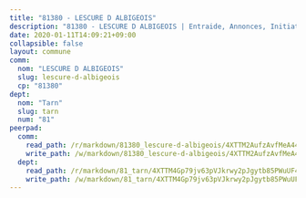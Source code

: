 ```yaml
---
title: "81380 - LESCURE D ALBIGEOIS"
description: "81380 - LESCURE D ALBIGEOIS | Entraide, Annonces, Initiatives"
date: 2020-01-11T14:09:21+09:00
collapsible: false
layout: commune
comm:
  nom: "LESCURE D ALBIGEOIS"
  slug: lescure-d-albigeois
  cp: "81380"
dept:
  nom: "Tarn"
  slug: tarn
  num: "81"
peerpad:
  comm:
    read_path: /r/markdown/81380_lescure-d-albigeois/4XTTM2AufzAvfMeA448Wp62nSjjfEsCkM7xr1rqLVEdhLkDH4
    write_path: /w/markdown/81380_lescure-d-albigeois/4XTTM2AufzAvfMeA448Wp62nSjjfEsCkM7xr1rqLVEdhLkDH4-K3TgV5fuDLwuybBohuyPoPSJmwMcSKkjuxVTGjHxD1DiTWhd8R5pJPEhSzhaoKD94b4rh7NVWYbxbe7Pc9dnzZtEHHjN2vwXxpUkuoqx1HwUsFAnmU6eFQR5vASLi33s77ceX3zi
  dept:
    read_path: /r/markdown/81_tarn/4XTTM4Gp79jv63pVJkrwy2pJgytb85PWuUF46qZV3RNcf9bTY
    write_path: /w/markdown/81_tarn/4XTTM4Gp79jv63pVJkrwy2pJgytb85PWuUF46qZV3RNcf9bTY-K3TgUQULAfYZTaNEYQn663imu6tLJ5XUSYV3bG6y2QwZHe2hiw5KiHgnyL8wpzhjjRKSLQVjHCuMHvPTtVgD4tm7BFQTVwqLNiZgb8d93Riu34VNq5t6eFocUS5Ezct8i9MJtUHQ
---
```


